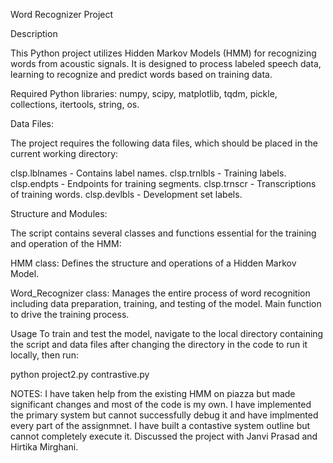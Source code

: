 Word Recognizer Project

Description

This Python project utilizes Hidden Markov Models (HMM) for recognizing words from acoustic signals. It is designed to process labeled speech data, learning to recognize and predict words based on training data.


Required Python libraries: numpy, scipy, matplotlib, tqdm, pickle, collections, itertools, string, os.

Data Files:

The project requires the following data files, which should be placed in the current working directory:

clsp.lblnames - Contains label names.
clsp.trnlbls - Training labels.
clsp.endpts - Endpoints for training segments.
clsp.trnscr - Transcriptions of training words.
clsp.devlbls - Development set labels.

Structure and Modules:

The script contains several classes and functions essential for the training and operation of the HMM:

HMM class: Defines the structure and operations of a Hidden Markov Model.

Word_Recognizer class: Manages the entire process of word recognition including data preparation, training, and testing of the model.
Main function to drive the training process.

Usage
To train and test the model, navigate to the local directory containing the script and data files after changing the directory in the code to run it locally, then run:

python project2.py
contrastive.py


NOTES:
I have taken help from the existing HMM on piazza but made significant changes and most of the code is my own.
I have implemented the primary system but cannot successfully debug it and have implmented every part of the assignmnet.
I have built a contastive system outline but cannot completely execute it.
Discussed the project with Janvi Prasad and Hirtika Mirghani.
